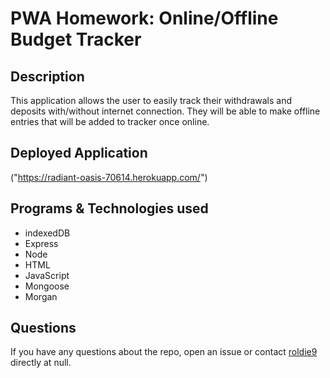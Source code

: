 # PWA Homework: Online/Offline Budget Tracker

## Description
 
 This application allows the user to easily track their withdrawals and deposits with/without internet connection. They will be able to make offline entries that will be added to tracker once online.

## Deployed Application

("https://radiant-oasis-70614.herokuapp.com/")


## Programs & Technologies used

* indexedDB
* Express
* Node 
* HTML
* JavaScript
* Mongoose
* Morgan


## Questions

If you have any questions about the repo, open an issue or contact [roldie9](https://api.github.com/users/roldie9) directly at null.
        
